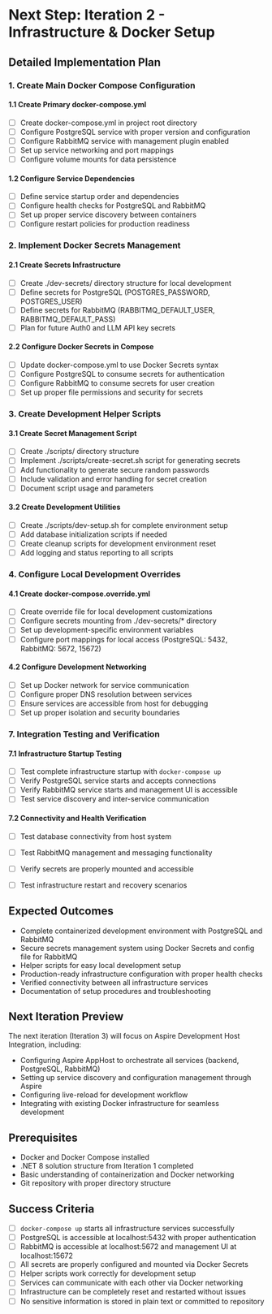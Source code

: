 # Next Step: Iteration 2 - Infrastructure & Docker Setup

## Detailed Implementation Plan

### 1. Create Main Docker Compose Configuration

#### 1.1 Create Primary docker-compose.yml
- [ ] Create docker-compose.yml in project root directory
- [ ] Configure PostgreSQL service with proper version and configuration
- [ ] Configure RabbitMQ service with management plugin enabled
- [ ] Set up service networking and port mappings
- [ ] Configure volume mounts for data persistence

#### 1.2 Configure Service Dependencies
- [ ] Define service startup order and dependencies
- [ ] Configure health checks for PostgreSQL and RabbitMQ
- [ ] Set up proper service discovery between containers
- [ ] Configure restart policies for production readiness

### 2. Implement Docker Secrets Management

#### 2.1 Create Secrets Infrastructure
- [ ] Create ./dev-secrets/ directory structure for local development
- [ ] Define secrets for PostgreSQL (POSTGRES_PASSWORD, POSTGRES_USER)
- [ ] Define secrets for RabbitMQ (RABBITMQ_DEFAULT_USER, RABBITMQ_DEFAULT_PASS)
- [ ] Plan for future Auth0 and LLM API key secrets

#### 2.2 Configure Docker Secrets in Compose
- [ ] Update docker-compose.yml to use Docker Secrets syntax
- [ ] Configure PostgreSQL to consume secrets for authentication
- [ ] Configure RabbitMQ to consume secrets for user creation
- [ ] Set up proper file permissions and security for secrets

### 3. Create Development Helper Scripts

#### 3.1 Create Secret Management Script
- [ ] Create ./scripts/ directory structure
- [ ] Implement ./scripts/create-secret.sh script for generating secrets
- [ ] Add functionality to generate secure random passwords
- [ ] Include validation and error handling for secret creation
- [ ] Document script usage and parameters

#### 3.2 Create Development Utilities
- [ ] Create ./scripts/dev-setup.sh for complete environment setup
- [ ] Add database initialization scripts if needed
- [ ] Create cleanup scripts for development environment reset
- [ ] Add logging and status reporting to all scripts

### 4. Configure Local Development Overrides

#### 4.1 Create docker-compose.override.yml
- [ ] Create override file for local development customizations
- [ ] Configure secrets mounting from ./dev-secrets/* directory
- [ ] Set up development-specific environment variables
- [ ] Configure port mappings for local access (PostgreSQL: 5432, RabbitMQ: 5672, 15672)

#### 4.2 Configure Development Networking
- [ ] Set up Docker network for service communication
- [ ] Configure proper DNS resolution between services
- [ ] Ensure services are accessible from host for debugging
- [ ] Set up proper isolation and security boundaries

### 7. Integration Testing and Verification

#### 7.1 Infrastructure Startup Testing
- [ ] Test complete infrastructure startup with `docker-compose up`
- [ ] Verify PostgreSQL service starts and accepts connections
- [ ] Verify RabbitMQ service starts and management UI is accessible
- [ ] Test service discovery and inter-service communication

#### 7.2 Connectivity and Health Verification
- [ ] Test database connectivity from host system
- [ ] Test RabbitMQ management and messaging functionality
- [ ] Verify secrets are properly mounted and accessible
- [ ] Test infrastructure restart and recovery scenarios


## Expected Outcomes

- Complete containerized development environment with PostgreSQL and RabbitMQ
- Secure secrets management system using Docker Secrets and config file for RabbitMQ
- Helper scripts for easy local development setup
- Production-ready infrastructure configuration with proper health checks
- Verified connectivity between all infrastructure services
- Documentation of setup procedures and troubleshooting

## Next Iteration Preview

The next iteration (Iteration 3) will focus on Aspire Development Host Integration, including:
- Configuring Aspire AppHost to orchestrate all services (backend, PostgreSQL, RabbitMQ)
- Setting up service discovery and configuration management through Aspire
- Configuring live-reload for development workflow
- Integrating with existing Docker infrastructure for seamless development

## Prerequisites

- Docker and Docker Compose installed
- .NET 8 solution structure from Iteration 1 completed
- Basic understanding of containerization and Docker networking
- Git repository with proper directory structure

## Success Criteria

- [ ] `docker-compose up` starts all infrastructure services successfully
- [ ] PostgreSQL is accessible at localhost:5432 with proper authentication
- [ ] RabbitMQ is accessible at localhost:5672 and management UI at localhost:15672
- [ ] All secrets are properly configured and mounted via Docker Secrets
- [ ] Helper scripts work correctly for development setup
- [ ] Services can communicate with each other via Docker networking
- [ ] Infrastructure can be completely reset and restarted without issues
- [ ] No sensitive information is stored in plain text or committed to repository